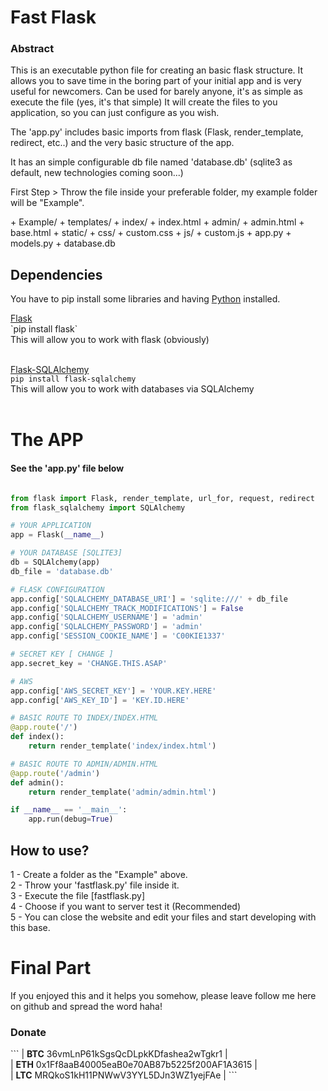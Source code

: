 <h1> Fast Flask </h1>
<h3> Abstract </h3>
<p>
This is an executable python file for creating an basic flask structure.
It allows you to save time in the boring part of your initial app and is very useful for newcomers.
Can be used for barely anyone, it's as simple as execute the file (yes, it's that simple)
It will create the files to you application, so you can just configure as you wish.

The 'app.py' includes basic imports from flask (Flask, render_template, redirect, etc..) and the very basic structure of the app.

It has an simple configurable db file named 'database.db' (sqlite3 as default, new technologies coming soon...)

First Step > Throw the file inside your preferable folder, my example folder will be "Example".
</p>
<p>
+ Example/
    + templates/
        + index/
            + index.html
        + admin/
            + admin.html
        + base.html
    + static/
        + css/
            + custom.css
        + js/
            + custom.js
    + app.py
    + models.py
    + database.db
</p>
    
<h2> Dependencies </h2>
<p>
You have to pip install some libraries and having <a href="https://www.python.org/">Python</a> installed.
</p>
<a href="https://flask.palletsprojects.com/en/1.1.x/">Flask</a> <br>
`pip install flask` <br>
This will allow you to work with flask (obviously)<br><br>

<a href="https://flask-sqlalchemy.palletsprojects.com/en/2.x/">Flask-SQLAlchemy</a> <br>
`pip install flask-sqlalchemy`<br>
This will allow you to work with databases via SQLAlchemy<br><br>

<h1> The APP </h1>
<h4> See the 'app.py' file below </h4>

```python

from flask import Flask, render_template, url_for, request, redirect
from flask_sqlalchemy import SQLAlchemy

# YOUR APPLICATION
app = Flask(__name__)

# YOUR DATABASE [SQLITE3]
db = SQLAlchemy(app)
db_file = 'database.db'

# FLASK CONFIGURATION
app.config['SQLALCHEMY_DATABASE_URI'] = 'sqlite:///' + db_file
app.config['SQLALCHEMY_TRACK_MODIFICATIONS'] = False
app.config['SQLALCHEMY_USERNAME'] = 'admin'
app.config['SQLALCHEMY_PASSWORD'] = 'admin'
app.config['SESSION_COOKIE_NAME'] = 'C00KIE1337'

# SECRET KEY [ CHANGE ]
app.secret_key = 'CHANGE.THIS.ASAP'

# AWS
app.config['AWS_SECRET_KEY'] = 'YOUR.KEY.HERE'
app.config['AWS_KEY_ID'] = 'KEY.ID.HERE'

# BASIC ROUTE TO INDEX/INDEX.HTML
@app.route('/')
def index():
    return render_template('index/index.html')

# BASIC ROUTE TO ADMIN/ADMIN.HTML
@app.route('/admin')
def admin():
    return render_template('admin/admin.html')

if __name__ == '__main__':
    app.run(debug=True)
```

<h2> How to use? </h2>
<p>
1 - Create a folder as the "Example" above. <br>
2 - Throw your 'fastflask.py' file inside it. <br>
3 - Execute the file [fastflask.py] <br>
4 - Choose if you want to server test it (Recommended) <br>
5 - You can close the website and edit your files and start developing with this base. <br>
</p>
<h1> Final Part </h2>
<p>
If you enjoyed this and it helps you somehow, please leave follow me here on github and spread the word haha!<br>
</p>
<h3> Donate </h3>
```
| <b>BTC</b>   36vmLnP61kSgsQcDLpkKDfashea2wTgkr1          | <br>
| <b>ETH</b>   0x1Ff8aaB40005eaB0e70AB87b5225f200AF1A3615  | <br>
| <b>LTC</b>   MRQkoS1kH11PNWwV3YYL5DJn3WZ1yejFAe          |
```

